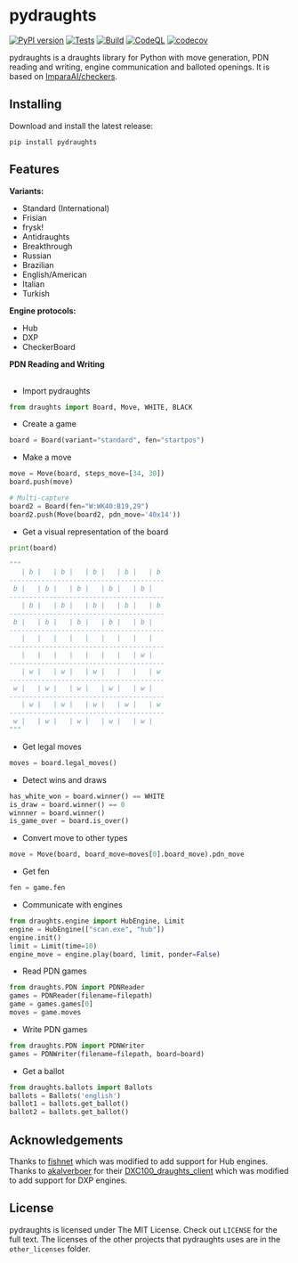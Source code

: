 # pydraughts
[![PyPI version](https://badge.fury.io/py/pydraughts.svg)](https://badge.fury.io/py/pydraughts) [![Tests](https://github.com/AttackingOrDefending/pydraughts/actions/workflows/tests.yml/badge.svg)](https://github.com/AttackingOrDefending/pydraughts/actions/workflows/tests.yml) [![Build](https://github.com/AttackingOrDefending/pydraughts/actions/workflows/build.yml/badge.svg)](https://github.com/AttackingOrDefending/pydraughts/actions/workflows/build.yml) [![CodeQL](https://github.com/AttackingOrDefending/pydraughts/actions/workflows/codeql-analysis.yml/badge.svg)](https://github.com/AttackingOrDefending/pydraughts/actions/workflows/codeql-analysis.yml) [![codecov](https://codecov.io/gh/AttackingOrDefending/pydraughts/branch/main/graph/badge.svg?token=ZSPXIVSAWN)](https://codecov.io/gh/AttackingOrDefending/pydraughts)

pydraughts is a draughts library for Python with move generation, PDN reading and writing, engine communication and balloted openings. It is based on [ImparaAI/checkers](https://github.com/ImparaAI/checkers).

Installing
----------

Download and install the latest release:

    pip install pydraughts

## Features

**Variants:**
* Standard (International)
* Frisian
* frysk!
* Antidraughts
* Breakthrough
* Russian
* Brazilian
* English/American
* Italian
* Turkish

**Engine protocols:**
* Hub
* DXP
* CheckerBoard

**PDN Reading and Writing**
<br/></br>
* Import pydraughts
```python
from draughts import Board, Move, WHITE, BLACK
```
* Create a game
```python
board = Board(variant="standard", fen="startpos")
```
* Make a move
```python
move = Move(board, steps_move=[34, 30])
board.push(move)

# Multi-capture
board2 = Board(fen="W:WK40:B19,29")
board2.push(Move(board2, pdn_move='40x14'))
```
* Get a visual representation of the board
```python
print(board)

"""
   | b |   | b |   | b |   | b |   | b 
---------------------------------------
 b |   | b |   | b |   | b |   | b |   
---------------------------------------
   | b |   | b |   | b |   | b |   | b 
---------------------------------------
 b |   | b |   | b |   | b |   | b |   
---------------------------------------
   |   |   |   |   |   |   |   |   |   
---------------------------------------
   |   |   |   |   |   |   |   | w |   
---------------------------------------
   | w |   | w |   | w |   |   |   | w 
---------------------------------------
 w |   | w |   | w |   | w |   | w |   
---------------------------------------
   | w |   | w |   | w |   | w |   | w 
---------------------------------------
 w |   | w |   | w |   | w |   | w |   
"""
```
* Get legal moves
```python
moves = board.legal_moves()
```
* Detect wins and draws
```python
has_white_won = board.winner() == WHITE
is_draw = board.winner() == 0
winnner = board.winner()
is_game_over = board.is_over()
```
* Convert move to other types
```python
move = Move(board, board_move=moves[0].board_move).pdn_move
```
* Get fen
```python
fen = game.fen
```
* Communicate with engines
```python
from draughts.engine import HubEngine, Limit
engine = HubEngine(["scan.exe", "hub"])
engine.init()
limit = Limit(time=10)
engine_move = engine.play(board, limit, ponder=False)
```
* Read PDN games
```python
from draughts.PDN import PDNReader
games = PDNReader(filename=filepath)
game = games.games[0]
moves = game.moves
```
* Write PDN games
```python
from draughts.PDN import PDNWriter
games = PDNWriter(filename=filepath, board=board)
```
* Get a ballot
```python
from draughts.ballots import Ballots
ballots = Ballots('english')
ballot1 = ballots.get_ballot()
ballot2 = ballots.get_ballot()
```

## Acknowledgements
Thanks to [fishnet](https://github.com/lichess-org/fishnet/tree/ebd2a5e16d37135509cbfbff9998e0b798866ef5) which was modified to add support for Hub engines. Thanks to [akalverboer](https://github.com/akalverboer) for their [DXC100_draughts_client](https://github.com/akalverboer/DXC100_draughts_client) which was modified to add support for DXP engines.

## License
pydraughts is licensed under The MIT License. Check out `LICENSE` for the full text.
The licenses of the other projects that pydraughts uses are in the `other_licenses` folder.
